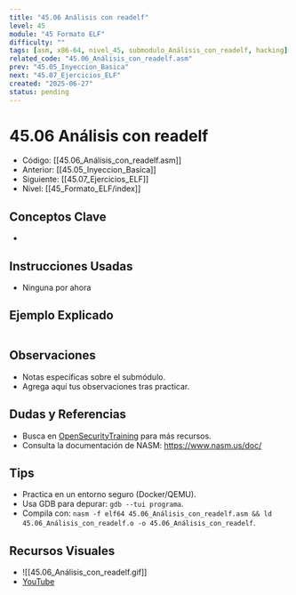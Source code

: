 ```yaml
---
title: "45.06 Análisis con readelf"
level: 45
module: "45 Formato ELF"
difficulty: ""
tags: [asm, x86-64, nivel_45, submodulo_Análisis_con_readelf, hacking]
related_code: "45.06_Análisis_con_readelf.asm"
prev: "45.05_Inyeccion_Basica"
next: "45.07_Ejercicios_ELF"
created: "2025-06-27"
status: pending
---
```


# 45.06 Análisis con readelf

- Código: [[45.06_Análisis_con_readelf.asm]]  
- Anterior: [[45.05_Inyeccion_Basica]]  
- Siguiente: [[45.07_Ejercicios_ELF]]  
- Nivel: [[45_Formato_ELF/index]]  

## Conceptos Clave
- 

## Instrucciones Usadas
- Ninguna por ahora

## Ejemplo Explicado
```asm

```

## Observaciones
- Notas específicas sobre el submódulo.
- Agrega aquí tus observaciones tras practicar.

## Dudas y Referencias
- Busca en [OpenSecurityTraining](https://opensecuritytraining.info/) para más recursos.
- Consulta la documentación de NASM: https://www.nasm.us/doc/

## Tips
- Practica en un entorno seguro (Docker/QEMU).
- Usa GDB para depurar: `gdb --tui programa`.
- Compila con: `nasm -f elf64 45.06_Análisis_con_readelf.asm && ld 45.06_Análisis_con_readelf.o -o 45.06_Análisis_con_readelf`.

## Recursos Visuales
- ![[45.06_Análisis_con_readelf.gif]]  
- [YouTube](https://youtube.com/placeholder)
